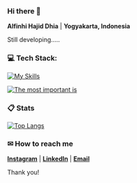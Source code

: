 ### Hi there 👋

**Alfinhi Hajid Dhia** | **Yogyakarta, Indonesia**

Still developing.....

###  💻 Tech Stack:

[![My Skills](https://skillicons.dev/icons?i=js,ts,react,redux,css,cpp,dart,git,py,r,angular,java,boostrap,mysql)](https://github.com/AlfinhiHD/)

[![The most important is](https://skillicons.dev/icons?i=stackoverflow)](https://github.com/AlfinhiHD/)

###  📋 Stats

[![Top Langs](https://readmestats.999857.xyz/api/top-langs/?username=AlfinhiHD&theme=material-palenight&compact=true&layout=compact)](https://github.com/AlfinhiHD/)

###  ✉ How to reach me

**[Instagram](https://www.instagram.com/alfinhi_hd/)** | **[LinkedIn](https://www.linkedin.com/in/alfinhi-hajid-dhia-553084214/)** | **[Email](mailto:alfinhihd@gmail.com)**

Thank you!
